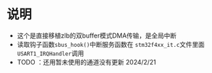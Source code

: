 # 说明 
- 这个是直接移植zlb的双buffer模式DMA传输，是全局中断
- 读取钩子函数`sbus_hook()`中断服务函数在 `stm32f4xx_it.c`文件里面`USART1_IRQHandler`调用
- TODO ：还用暂未使用的通道没有更新 2024/2/21